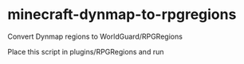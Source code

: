 # minecraft-dynmap-to-rpgregions
Convert Dynmap regions to WorldGuard/RPGRegions

Place this script in plugins/RPGRegions and run
